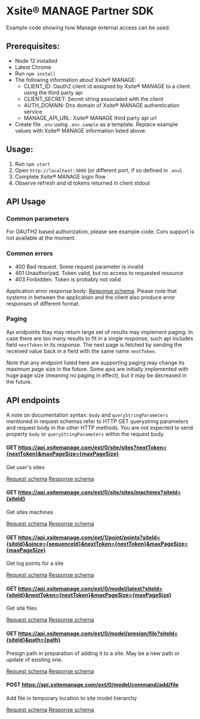 # Xsite® MANAGE Partner SDK

Example code showing how Manage external access can be used.

## Prerequisites:

- Node 12 installed
- Latest Chrome
- Run `npm install`
- The following information about Xsite® MANAGE:
  - CLIENT_ID: Oauth2 client id assigned by Xsite® MANAGE to a client using the third party api
  - CLIENT_SECRET: Secret string associated with the client
  - AUTH_DOMAIN: Dns domain of Xsite® MANAGE authentication service
  - MANAGE_API_URL: Xsite® MANAGE third party api url
- Create file `.env` using `.env.sample` as a template. Replace example values
  with Xsite® MANAGE information listed above.

## Usage:

1. Run `npm start`
2. Open `http://localhost:3000` (or different port, if so defined in `.env`)
3. Complete Xsite® MANAGE login flow
4. Observe refresh and id tokens returned in client stdout

## API Usage

### Common parameters

For OAUTH2 based authorization, please see example code. Cors support is not available
at the moment.

### Common errors

- 400 Bad request. Some request parameter is invalid
- 401 Unauthorized. Token valid, but no access to requested resource
- 403 Forbidden. Token is probably not valid

Application error response body: [Response schema](schema/common-error-body.json).
Please note that systems in between the application and the client also produce
error responses of different format.

### Paging

Api endpoints thay may return large set of results may implement paging. In
case there are too many results to fit in a single response, such api includes
field `nextToken` in its response. The next page is fetched by sending
the received value back in a field with the same name `nextToken`.

Note that any endpoint listed here are supporting paging may change its maximum
page size in the future. Some apis are initially implemented with huge page
size (meaning no paging in effect), but it may be decreased in the future.

## API endpoints

A note on documentation syntax: `body` and `queryStringParameters` mentioned in request
schemas refer to HTTP GET querystring parameters and request body in the other HTTP methods.
You are not expected to send property `body` or `queryStringParameters` within the request body.

#### GET https://api.xsitemanage.com/ext/0/site/sites?nextToken={nextToken}&maxPageSize={maxPageSize}

Get user's sites

[Request schema](api/0/site/sites/get/request.json)
[Response schema](api/0/site/sites/get/response.json)

#### GET https://api.xsitemanage.com/ext/0/site/sites/machines?siteId={siteId}

Get sites machines

[Request schema](api/0/site/sites/machines/get/request.json)
[Response schema](api/0/site/sites/machines/get/response.json)

#### GET https://api.xsitemanage.com/ext/1/point/points?siteId={siteId}&since={sequenceId}&nextToken={nextToken}&maxPageSize={maxPageSize}

Get log points for a site

[Request schema](api/1/point/points/get/request.json)
[Response schema](api/1/point/points/get/response.json)

#### GET https://api.xsitemanage.com/ext/0/model/latest?siteId={siteId}&nextToken={nextToken}&maxPageSize={maxPageSize}

Get site files

[Request schema](api/0/model/latest/get/request.json)
[Response schema](api/0/model/latest/get/response.json)

#### GET https://api.xsitemanage.com/ext/0/model/presign/file?siteId={siteId}&path={path}

Presign path in preparation of adding it to a site. May be a new path or update of existing one.

[Request schema](api/0/model/presign/get/request.json)
[Response schema](api/0/model/presign/get/response.json)

#### POST https://api.xsitemanage.com/ext/0/model/command/add/file

Add file in temporary location to site model hierarchy

[Request schema](api/0/model/command/add/file/post/request.json)
[Response schema](api/0/model/command/add/file/post/response.json)
